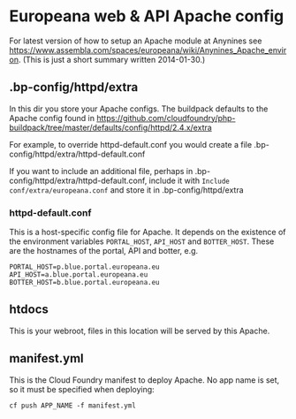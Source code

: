 # Europeana web & API Apache config

For latest version of how to setup an Apache module at Anynines see
https://www.assembla.com/spaces/europeana/wiki/Anynines_Apache_environ.
(This is just a short summary written 2014-01-30.)

## .bp-config/httpd/extra

In this dir you store your Apache configs. The buildpack defaults to the Apache
config found in
https://github.com/cloudfoundry/php-buildpack/tree/master/defaults/config/httpd/2.4.x/extra

For example, to override httpd-default.conf you would create a file
.bp-config/httpd/extra/httpd-default.conf

If you want to include an additional file, perhaps in
.bp-config/httpd/extra/httpd-default.conf, include it with `Include
conf/extra/europeana.conf` and store it in .bp-config/httpd/extra

### httpd-default.conf

This is a host-specific config file for Apache. It depends on the existence of
the environment variables `PORTAL_HOST`, `API_HOST` and `BOTTER_HOST`. These
are the hostnames of the portal, API and botter, e.g.

```
PORTAL_HOST=p.blue.portal.europeana.eu
API_HOST=a.blue.portal.europeana.eu
BOTTER_HOST=b.blue.portal.europeana.eu
```

## htdocs

This is your webroot, files in this location will be served by this Apache.

## manifest.yml

This is the Cloud Foundry manifest to deploy Apache. No app name is set, so
it must be specified when deploying:

```
cf push APP_NAME -f manifest.yml
```
